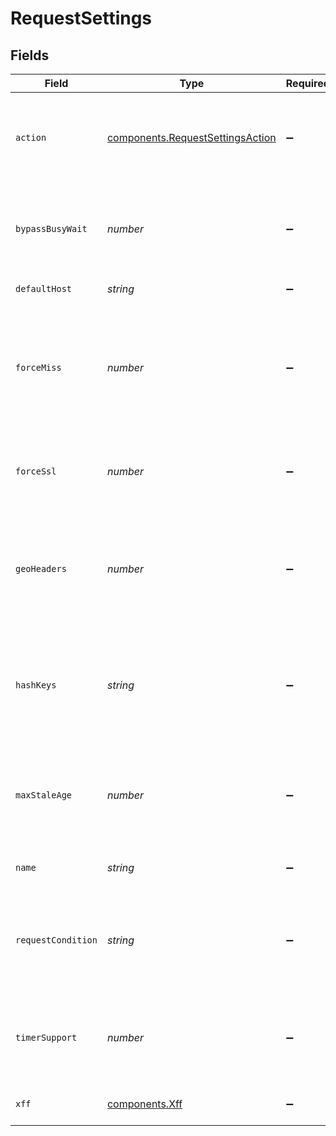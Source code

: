 # RequestSettings


## Fields

| Field                                                                                                         | Type                                                                                                          | Required                                                                                                      | Description                                                                                                   | Example                                                                                                       |
| ------------------------------------------------------------------------------------------------------------- | ------------------------------------------------------------------------------------------------------------- | ------------------------------------------------------------------------------------------------------------- | ------------------------------------------------------------------------------------------------------------- | ------------------------------------------------------------------------------------------------------------- |
| `action`                                                                                                      | [components.RequestSettingsAction](../../../sdk/models/components/requestsettingsaction.md)                   | :heavy_minus_sign:                                                                                            | Allows you to terminate request handling and immediately perform an action.                                   |                                                                                                               |
| `bypassBusyWait`                                                                                              | *number*                                                                                                      | :heavy_minus_sign:                                                                                            | Disable collapsed forwarding, so you don't wait for other objects to origin.                                  |                                                                                                               |
| `defaultHost`                                                                                                 | *string*                                                                                                      | :heavy_minus_sign:                                                                                            | Sets the host header.                                                                                         |                                                                                                               |
| `forceMiss`                                                                                                   | *number*                                                                                                      | :heavy_minus_sign:                                                                                            | Allows you to force a cache miss for the request. Replaces the item in the cache if the content is cacheable. |                                                                                                               |
| `forceSsl`                                                                                                    | *number*                                                                                                      | :heavy_minus_sign:                                                                                            | Forces the request use SSL (redirects a non-SSL to SSL).                                                      |                                                                                                               |
| `geoHeaders`                                                                                                  | *number*                                                                                                      | :heavy_minus_sign:                                                                                            | Injects Fastly-Geo-Country, Fastly-Geo-City, and Fastly-Geo-Region into the request headers.                  |                                                                                                               |
| `hashKeys`                                                                                                    | *string*                                                                                                      | :heavy_minus_sign:                                                                                            | Comma separated list of varnish request object fields that should be in the hash key.                         |                                                                                                               |
| `maxStaleAge`                                                                                                 | *number*                                                                                                      | :heavy_minus_sign:                                                                                            | How old an object is allowed to be to serve stale-if-error or stale-while-revalidate.                         |                                                                                                               |
| `name`                                                                                                        | *string*                                                                                                      | :heavy_minus_sign:                                                                                            | Name for the request settings.                                                                                | test-request-setting                                                                                          |
| `requestCondition`                                                                                            | *string*                                                                                                      | :heavy_minus_sign:                                                                                            | Condition which, if met, will select this configuration during a request. Optional.                           | <nil>                                                                                                         |
| `timerSupport`                                                                                                | *number*                                                                                                      | :heavy_minus_sign:                                                                                            | Injects the X-Timer info into the request for viewing origin fetch durations.                                 |                                                                                                               |
| `xff`                                                                                                         | [components.Xff](../../../sdk/models/components/xff.md)                                                       | :heavy_minus_sign:                                                                                            | Short for X-Forwarded-For.                                                                                    |                                                                                                               |